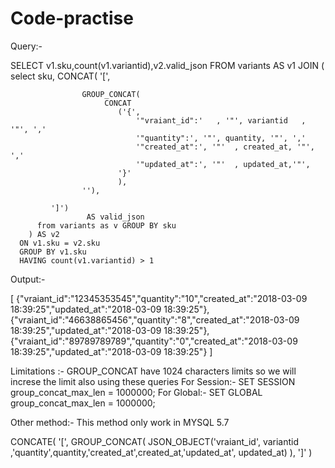 # Code-practise
Query:-

SELECT v1.sku,count(v1.variantid),v2.valid_json
      FROM  variants AS v1
      JOIN (
          select sku,
		  CONCAT(
       		 '[',
       			
          			GROUP_CONCAT(
             			 CONCAT
            				('{', 
              					'"vraiant_id":'   , '"', variantid   , '"', ',' 
                 				'"quantity":', '"', quantity, '"', ','
              					'"created_at":', '"'  , created_at, '"', ','
              					'"updated_at":', '"'  , updated_at,'"', 
             				'}'
            				),
          			''),
               
        	 ']')
                     AS valid_json
          from variants as v GROUP BY sku
      	) AS v2
      ON v1.sku = v2.sku  
      GROUP BY v1.sku
      HAVING count(v1.variantid) > 1
Output:-
	
[
{"vraiant_id":"12345353545","quantity":"10","created_at":"2018-03-09 18:39:25","updated_at":"2018-03-09 18:39:25"},
{"vraiant_id":"46638865456","quantity":"8","created_at":"2018-03-09 18:39:25","updated_at":"2018-03-09 18:39:25"},
{"vraiant_id":"89789789789","quantity":"0","created_at":"2018-03-09 18:39:25","updated_at":"2018-03-09 18:39:25"}
]

Limitations :-
GROUP_CONCAT have 1024 characters limits so we will increse the limit also using these queries
	For Session:-
		SET SESSION group_concat_max_len = 1000000;
	For Global:-
		SET GLOBAL group_concat_max_len = 1000000;

Other method:-
This method only work in MYSQL 5.7

CONCATE(
'[',
GROUP_CONCAT(
	JSON_OBJECT('vraiant_id', variantid ,'quantity',quantity,'created_at',created_at,'updated_at', updated_at)
	),
']'
)
